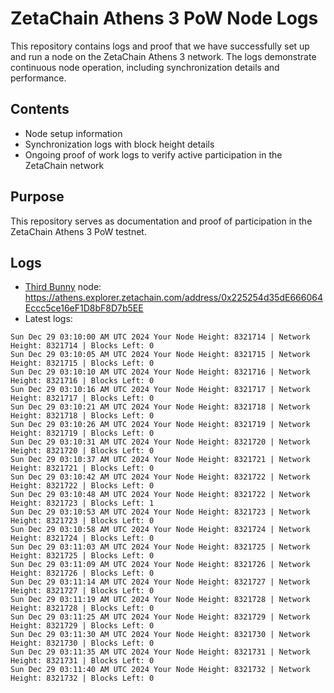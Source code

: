 # ZetaChain Athens 3 PoW Node Logs
This repository contains logs and proof that we have successfully set up and run a node on the ZetaChain Athens 3 network. The logs demonstrate continuous node operation, including synchronization details and performance.

## Contents
- Node setup information
- Synchronization logs with block height details
- Ongoing proof of work logs to verify active participation in the ZetaChain network

## Purpose
This repository serves as documentation and proof of participation in the ZetaChain Athens 3 PoW testnet.

## Logs

- [Third Bunny](https://thirdbunny.xyz/) node: https://athens.explorer.zetachain.com/address/0x225254d35dE666064Eccc5ce16eF1D8bF8D7b5EE
- Latest logs:
```
Sun Dec 29 03:10:00 AM UTC 2024 Your Node Height: 8321714 | Network Height: 8321714 | Blocks Left: 0
Sun Dec 29 03:10:05 AM UTC 2024 Your Node Height: 8321715 | Network Height: 8321715 | Blocks Left: 0
Sun Dec 29 03:10:10 AM UTC 2024 Your Node Height: 8321716 | Network Height: 8321716 | Blocks Left: 0
Sun Dec 29 03:10:16 AM UTC 2024 Your Node Height: 8321717 | Network Height: 8321717 | Blocks Left: 0
Sun Dec 29 03:10:21 AM UTC 2024 Your Node Height: 8321718 | Network Height: 8321718 | Blocks Left: 0
Sun Dec 29 03:10:26 AM UTC 2024 Your Node Height: 8321719 | Network Height: 8321719 | Blocks Left: 0
Sun Dec 29 03:10:31 AM UTC 2024 Your Node Height: 8321720 | Network Height: 8321720 | Blocks Left: 0
Sun Dec 29 03:10:37 AM UTC 2024 Your Node Height: 8321721 | Network Height: 8321721 | Blocks Left: 0
Sun Dec 29 03:10:42 AM UTC 2024 Your Node Height: 8321722 | Network Height: 8321722 | Blocks Left: 0
Sun Dec 29 03:10:48 AM UTC 2024 Your Node Height: 8321722 | Network Height: 8321723 | Blocks Left: 1
Sun Dec 29 03:10:53 AM UTC 2024 Your Node Height: 8321723 | Network Height: 8321723 | Blocks Left: 0
Sun Dec 29 03:10:58 AM UTC 2024 Your Node Height: 8321724 | Network Height: 8321724 | Blocks Left: 0
Sun Dec 29 03:11:03 AM UTC 2024 Your Node Height: 8321725 | Network Height: 8321725 | Blocks Left: 0
Sun Dec 29 03:11:09 AM UTC 2024 Your Node Height: 8321726 | Network Height: 8321726 | Blocks Left: 0
Sun Dec 29 03:11:14 AM UTC 2024 Your Node Height: 8321727 | Network Height: 8321727 | Blocks Left: 0
Sun Dec 29 03:11:19 AM UTC 2024 Your Node Height: 8321728 | Network Height: 8321728 | Blocks Left: 0
Sun Dec 29 03:11:25 AM UTC 2024 Your Node Height: 8321729 | Network Height: 8321729 | Blocks Left: 0
Sun Dec 29 03:11:30 AM UTC 2024 Your Node Height: 8321730 | Network Height: 8321730 | Blocks Left: 0
Sun Dec 29 03:11:35 AM UTC 2024 Your Node Height: 8321731 | Network Height: 8321731 | Blocks Left: 0
Sun Dec 29 03:11:40 AM UTC 2024 Your Node Height: 8321732 | Network Height: 8321732 | Blocks Left: 0
```
